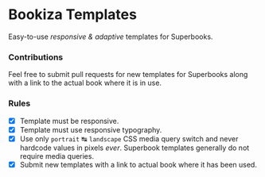 # Bookiza Templates

Easy-to-use *responsive & adaptive* templates for Superbooks. 

### Contributions

Feel free to submit pull requests for new templates for Superbooks along with a link to the actual book where it is in use. 

### Rules
* [x] Template must be responsive. 
* [x] Template must use responsive typography.
* [x] Use only `portrait` ↹ `landscape` CSS media query switch and never hardcode values in pixels *ever*. Superbook templates generally do not require media queries. 
* [x] Submit new templates with a link to actual book where it has been used.
